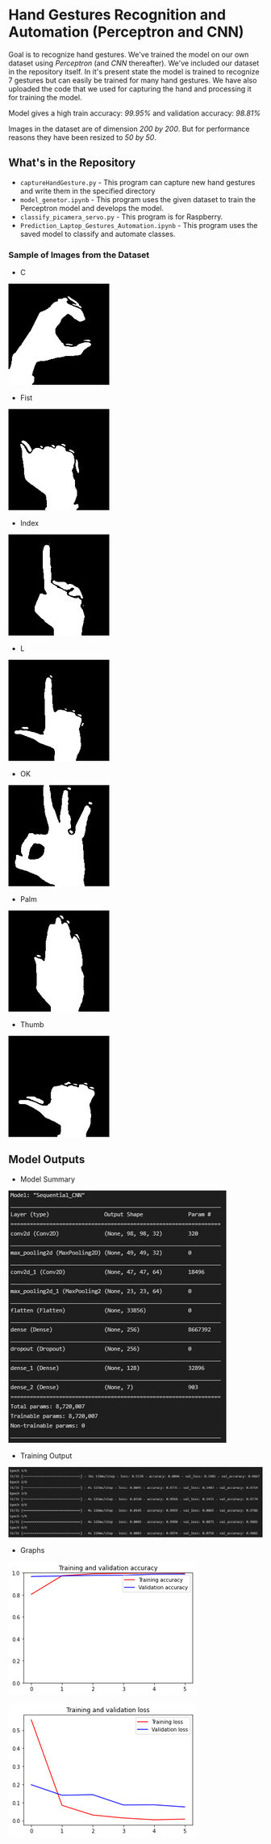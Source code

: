 # Hand Gestures Recognition and Automation (Perceptron and CNN)

Goal is to recognize hand gestures. We've trained the model on our own dataset using *Perceptron* (and *CNN* thereafter). We've included our dataset in the repository itself. In it's present state the model is trained to recognize 7 gestures but can easily be trained for many hand gestures. We have also uploaded the code that we used for capturing the hand and processing it for training the model.

Model gives a high train accuracy: *99.95%* and validation accuracy: *98.81%*

Images in the dataset are of dimension *200 by 200*. But for performance reasons they have been resized to *50 by 50*.

## What's in the Repository

* `captureHandGesture.py` - This program can capture new hand gestures and write them in the specified directory
* `model_genetor.ipynb` -  This program uses the given dataset to train the Perceptron model and develops the model.
* `classify_picamera_servo.py` -  This program is for Raspberry.
* `Prediction_Laptop_Gestures_Automation.ipynb` - This program uses the saved model to classify and automate classes.


### Sample of Images from the Dataset
* C

![C.jpeg](Sample_Images/C.jpeg)

* Fist

![fist.jpeg](Sample_Images/fist.jpeg)

* Index

![index.jpeg](Sample_Images/index.jpeg)

* L

![L.jpeg](Sample_Images/L.jpeg)

* OK

![ok.jpeg](Sample_Images/ok.jpeg)

* Palm

![palm.jpeg](Sample_Images/palm.jpeg)

* Thumb

![thumb.jpeg](Sample_Images/thumb.jpeg)

## Model Outputs

* Model Summary

![summary.png](Model_Images/summary.png)

* Training Output

![output.png](Model_Images/output.png)

* Graphs

![1.png](Model_Images/1.png)

![2.png](Model_Images/2.png)




